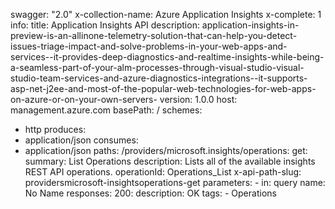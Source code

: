 swagger: "2.0"
x-collection-name: Azure Application Insights
x-complete: 1
info:
  title: Application Insights API
  description: application-insights-in-preview-is-an-allinone-telemetry-solution-that-can-help-you-detect-issues-triage-impact-and-solve-problems-in-your-web-apps-and-services--it-provides-deep-diagnostics-and-realtime-insights-while-being-a-seamless-part-of-your-alm-processes-through-visual-studio-visual-studio-team-services-and-azure-diagnostics-integrations--it-supports-asp-net-j2ee-and-most-of-the-popular-web-technologies-for-web-apps-on-azure-or-on-your-own-servers-
  version: 1.0.0
host: management.azure.com
basePath: /
schemes:
- http
produces:
- application/json
consumes:
- application/json
paths:
  /providers/microsoft.insights/operations:
    get:
      summary: List Operations
      description: Lists all of the available insights REST API operations.
      operationId: Operations_List
      x-api-path-slug: providersmicrosoft-insightsoperations-get
      parameters:
      - in: query
        name: No Name
      responses:
        200:
          description: OK
      tags:
      - Operations